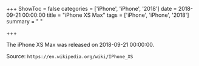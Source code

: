 +++
ShowToc = false
categories = ['iPhone', 'iPhone', '2018']
date = 2018-09-21 00:00:00
title = "iPhone XS Max"
tags = ['iPhone', 'iPhone', '2018']
summary = " "

+++

The iPhone XS Max was released on 2018-09-21 00:00:00.

Source: `https://en.wikipedia.org/wiki/IPhone_XS`


